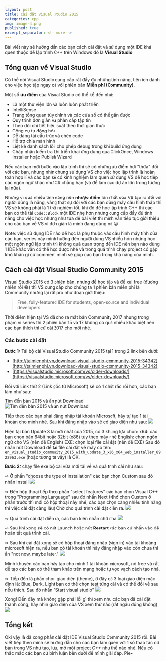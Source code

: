 ```yaml
---
layout: post
title: Cài đặt visual studio 2015
categories: cpp
img: image-4.png
published: true
excerpt_separator: <!--more-->
---
```

Bài viết này sẽ hướng dẫn các bạn cách cài đặt và sử dụng một IDE khá quen thuộc để lập trình C++ trên Windows đó là **Visual Studio**
<!--more-->
## Tổng quan về Visual Studio
Có thể nói Visual Studio cung cấp rất đầy đủ những tính năng, tiện ích dành cho việc học tập ngay cả với phiên bản **Miễn phí (Community)**. 

Một số **ưu điểm** của Visual Studio có thể kể đến như: 
- Là một thư viện lớn và luôn luôn phát triển
- IntelliSense
- Trang tổng quan tùy chỉnh và các cửa sổ có thể gắn được
- Quy trình đơn giản và phân cấp tập tin
- Theo dõi chi tiết hiệu suất theo thời gian thực
- Công cụ tự động hóa
- Dễ dàng tái cấu trúc và chèn code
- Hỗ trợ chia màn hình
- Liệt kê danh sách lỗi, cho phép debug trong khi build ứng dụng
- Chấp nhận kiểm tra khi triển khai ứng dụng qua ClickOnce, Windows Installer hoặc Publish Wizard

Nếu các bạn mới bước vào lập trình thì sẽ có những ưu điểm hơi "thừa" đối với các bạn, nhưng nhìn chung sử dụng VS cho việc học lập trình là hoàn toàn hợp lí và các bạn sẽ có kinh nghiệm làm quen sử dụng VS để học tiếp các ngôn ngữ khác như C# chẳng hạn (và để làm các dự án lớn trong tương lai nữa).

Nhưng vì quá nhiều tính năng nên **nhược điểm** lớn nhất của VS tạo ra đối với người dùng là nặng, vâng thật sự đối với các bạn dùng máy cấu hình thấp thì VS sẽ không phải là 1 trải nghiệm tốt, khi đó để học lập trình C++ thì các bạn có thể tải ``Code::Block`` một IDE nhẹ hơn nhưng cung cấp đầy đủ tính năng cho việc học nhưng như tựa đề bài viết thì mình vẫn tiếp tục giới thiệu cho các bạn về VS vì đơn giản là mình đang dùng nó 😛

<div class="alert alert-info">
Note: việc sử dụng IDE nào để học là phụ thuộc vào cấu hình máy tính của các bạn, series này mình hướng đến người dùng VS nhiều hơn nhưng học một ngôn ngữ lập trình thì không quá quan trọng đến IDE nên bạn nào dùng 1 IDE khác vẫn có thể học được nhé và trong quá trình chạy project có gặp khó khăn gì cứ comment mình sẽ giúp các bạn trong khả năng của mình.
</div>

## Cách cài đặt Visual Studio Community 2015
Visual Studio 2015 có 3 phiên bản, nhưng để học tập và để xài free (đương nhiên rồi 😁) thì VS cung cấp cho chúng ta 1 phiên bản miễn phí là Community nhưng lại rất pro như đoạn giới thiệu:

> Free, fully-featured IDE for students, open-source and individual developers

Thời điểm hiện tại VS đã cho ra mắt bản Community 2017 nhưng trong phạm vi series thì 2 phiên bản 15 và 17 không có quá nhiều khác biệt nên các bạn thích thì cứ cài 2017 cho mới nhé.

### Các bước cài đặt
**Bước 1:** Tải bộ cài Visual Studio Community 2015 tại 1 trong 2 link bên dưới:
- [http://taimienphi.vn/download-visual-studio-community-2015-34342](http://taimienphi.vn/download-visual-studio-community-2015-34342)
- [https://visualstudio.microsoft.com/vs/older-downloads/](https://visualstudio.microsoft.com/vs/older-downloads/)

Đối với Link thứ 2 (Link gốc từ Microsoft) sẽ có 1 chút rắc rối hơn, các bạn làm như sau:

Tìm đến bản 2015 và ấn nút Download
![Tìm đến bản 2015 và ấn nút Download]({{site.baseurl}}/https://4.bp.blogspot.com/-4EYpmjuu1ro/XHJEJun96LI/AAAAAAAAAZw/62X9ep6sM0IO8wLfhLZMZyMG1l92fVbAACK4BGAYYCw/s640/v2.PNG)

Tiếp theo các bạn phải đăng nhập tài khoản Microsoft, hãy tự tạo 1 tài khoản cho mình nhé. Sau khi đăng nhập vào sẽ có giao diện như sau:
![]({{site.baseurl}}/https://2.bp.blogspot.com/-tg2jlNmveM4/XHJFFM6VSMI/AAAAAAAAAZ8/CIAVFV6OKPIWyyNZKeXLTga-9p5eynfkACK4BGAYYCw/s640/v3.PNG)

Hiện tại bản Update 3 là mới nhất của 2015, có 3 khung lựa chọn:
x64: các bạn chọn bản 64bit hoặc 32bit (x86) tùy theo máy nhé
English: chọn ngôn ngữ cho VS (nên để English)
EXE: chọn loại file cài đặt (nên để EXE)
Sau đó nhấn nút Download để tải file cài đặt về máy có tên: ``en_visual_studio_community_2015_with_update_3_x86_x64_web_installer_8922963.exe`` (hoặc tương tự vậy) là OK.

**Bước 2:** chạy file exe bộ cài vừa mới tải về và quá trình cài như sau:


⇨ Ở phần "choose the type of installation" các bạn chọn Custom sau đó nhấn Install
![]({{site.baseurl}}/https://2.bp.blogspot.com/-aztHNK_-Zjo/XHJHMZP0BLI/AAAAAAAAAaI/BLheUt7YBDkiTseyYBadZ0z5YdbN1RnHwCK4BGAYYCw/s400/v4.png)

⇨ Đến hộp thoại tiếp theo phần "select features" các bạn chọn Visual C++ trong "Programming Language" sau đó nhấn Next (Nhớ chọn Custom ở phần trước thì mới có hộp thoại này nhé, các bạn chọn càng nhiều tính năng thì việc cài đặt càng lâu) Chờ cho quá trình cài đặt diễn ra.
![]({{site.baseurl}}/https://2.bp.blogspot.com/-4PbP50c-pD0/XHJHYpi7AVI/AAAAAAAAAaY/JMycq35QBTETKS-lf89AguUbdZi1fixuwCK4BGAYYCw/s400/v5.png)

⇨ Quá trình cài đặt diễn ra, các bạn kiên nhẫn chờ nha
![]({{site.baseurl}}/https://2.bp.blogspot.com/-vegSBkvFG20/XHJHsfuU0KI/AAAAAAAAAas/rsNc-5eZ90cLzYvGqtHoN2WLCoxzMuUuwCK4BGAYYCw/s400/v6.png)

⇨ Sau khi xong sẽ có nút Launch hoặc nút **Restart** các bạn cứ nhấn vào để hoàn tất quá trình cài.


⇨ Sau khi cài đặt xong sẽ có hộp thoại đăng nhập (sign in) vào tài khoảng microsoft hiện ra, nếu bạn có tài khoản thì hãy đăng nhập vào còn chưa thì ấn "not now, maybe later."
![]({{site.baseurl}}/https://2.bp.blogspot.com/-sr5zQAQzHuQ/XHJIUxHubZI/AAAAAAAAAa4/AruPodsUhQIZD_MBOoZHL2NQ0v2Rez05wCK4BGAYYCw/s400/v7.png)

Mình khuyên các bạn hãy tạo cho mình 1 tài khoản microsoft, nó free và rất dễ tạo các bạn có thể tham khảo trên mạng hoặc tự vọc vạch cách tạo nhá.


⇨ Tiếp đến là phần chọn giao diện (theme), ở đây có 3 loại giao diện mặc định là: Blue, Dark, Light bạn có thể chọn test từng cái và có thể đổi về sau nếu thích. Sau đó nhấn "Start visual studio"
![]({{site.baseurl}}/https://4.bp.blogspot.com/-8_wp2w2n3kA/XHJIhb-KOKI/AAAAAAAAAbA/9HPALkPv5lotjJ95KV7nGNm72PpGV5AQgCK4BGAYYCw/s400/v8.PNG)

Xong! Đến đây mà không gặp phải lỗi gì thì xem như các bạn đã cài đặt thành công, hãy nhìn giao diện của VS xem thử nào (rất ngầu đúng không)
![]({{site.baseurl}}/https://1.bp.blogspot.com/-cEHFoCwYpBE/XHJCMv_GJKI/AAAAAAAAAZk/Tts4XvcFIw8aL9klWLvm2QDCNfskaJlPQCK4BGAYYCw/s640/vs1.PNG)

## Tổng kết
Oki vậy là đã xong phần cài đặt IDE Visual Studio Community 2015 rồi. Bài viết tiếp theo mình sẽ hướng dẫn cho các bạn làm quen với 1 số thao tác cơ bản trong VS như tạo, lưu, mở một project C++ như thế nào nhé. Nếu có thắc mắc các bạn cứ bình luận bên dưới để mình giải đáp. Pie~